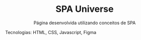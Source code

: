 <h1 align='center'> SPA Universe</h1>

<p align='center'> Página desenvolvida utilizando conceitos de SPA</p>
<p> Tecnologias: HTML, CSS, Javascript, Figma </p>